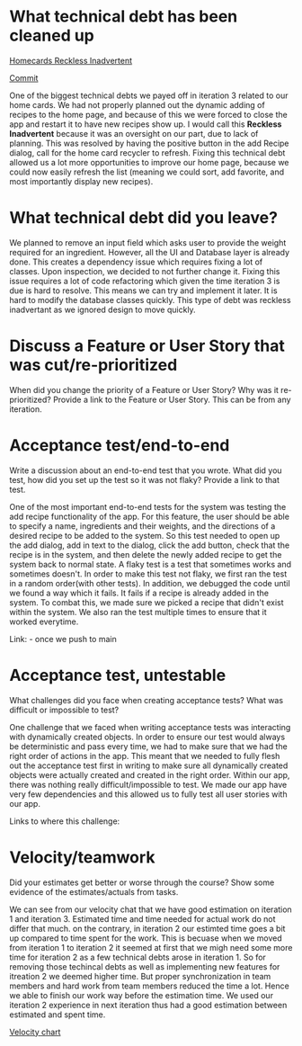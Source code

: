 What technical debt has been cleaned up
========================================

<ins>Homecards Reckless Inadvertent</ins>

[Commit](https://code.cs.umanitoba.ca/winter-2022-a02/group-4/dish-project/-/commit/f6e61bed5a17743f0e9991d515c066d00e3bb139)

One of the biggest technical debts we payed off in iteration 3 related to our home cards. 
We had not properly planned out the dynamic adding of recipes to the home page, and because of this we were forced to close the app and restart it to have new recipes show up. 
I would call this **Reckless Inadvertent** because it was an oversight on our part, due to lack of planning. 
This was resolved by having the positive button in the add Recipe dialog, call for the home card recycler to refresh.
Fixing this technical debt allowed us a lot more opportunities to improve our home page, because we could now easily refresh the list (meaning we could sort, add favorite, and most importantly display new recipes). 

What technical debt did you leave?
==================================

We planned to remove an input field which asks user to provide the weight required for an ingredient. However, all the UI and Database layer is already done. This creates a dependency issue which requires fixing a lot of classes. Upon inspection, we decided to not further change it. Fixing this issue requires a lot of code refactoring which given the time iteration 3 is due is hard to resolve. This means we can try and implement it later. It is hard to modify the database classes quickly. This type of debt was reckless inadvertant as we ignored design to move quickly.

Discuss a Feature or User Story that was cut/re-prioritized
============================================

When did you change the priority of a Feature or User Story? Why was it
re-prioritized? Provide a link to the Feature or User Story. This can be from any
iteration.

Acceptance test/end-to-end
==========================

Write a discussion about an end-to-end test that you wrote. What did you test,
how did you set up the test so it was not flaky? Provide a link to that test.

One of the most important end-to-end tests for the system was testing the add recipe functionality of the app. For this feature, the user should be able to specify a name, ingredients and their weights, and the directions of a desired recipe to be added to the system. So this test needed to open up the add dialog, add in text to the dialog, click the add button, check that the recipe is in the system, and then delete the newly added recipe to get the system back to normal state. A flaky test is a test that sometimes works and sometimes doesn't. In order to make this test not flaky, we first ran the test in a random order(with other tests). In addition, we debugged the code until we found a way which it fails. It fails if a recipe is already added in the system. To combat this, we made sure we picked a recipe that didn't exist within the system. We also ran the test multiple times to ensure that it worked everytime.

Link: - once we push to main


Acceptance test, untestable
===============

What challenges did you face when creating acceptance tests? What was difficult
or impossible to test?

One challenge that we faced when writing acceptance tests was interacting with dynamically created objects. In order to ensure our test would always be deterministic and pass every time, we had to make sure that we had the right order of actions in the app. This meant that we needed to fully flesh out the acceptance test first in writing to make sure all dynamically created objects were actually created and created in the right order. Within our app, there was nothing really difficult/impossible to test. We made our app have very few dependencies and this allowed us to fully test all user stories with our app.

Links to where this challenge:



Velocity/teamwork
=================

Did your estimates get better or worse through the course? Show some
evidence of the estimates/actuals from tasks.

We can see from our velocity chat that we have good estimation on iteration 1 and iteration 3. Estimated time and time needed for actual work do not differ that much. on the contrary, in  iteration 2 our estimted time goes a bit up compared to time spent for the work. This is becuase  when we moved from iteration 1 to iteration 2 it seemed at first that we migh need some  more time for iteration 2 as a few technical debts arose in iteration 1. So for  removing those techincal debts as well as implementing new features for itreation 2  we deemed higher time. But proper synchronization in team members and hard work from team members reduced the time a lot. Hence we able to finish our work way before the estimation time. We used our iteration 2 experience in next iteration thus had a good estimation between estimated and spent time.

[Velocity chart](https://code.cs.umanitoba.ca/winter-2022-a02/group-4/dish-project/-/blob/main/website/ProjectVelocity.png)
